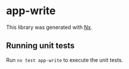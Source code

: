 # app-write

This library was generated with [Nx](https://nx.dev).

## Running unit tests

Run `nx test app-write` to execute the unit tests.
